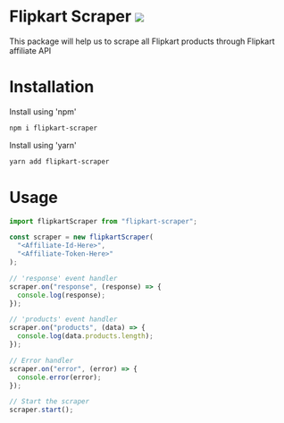 # Flipkart Scraper ![](https://github.com/hi-imcodeman/flipkart-scraper/workflows/CI/badge.svg)

This package will help us to scrape all Flipkart products through Flipkart affiliate API

# Installation

Install using 'npm'

```sh
npm i flipkart-scraper
```

Install using 'yarn'

```sh
yarn add flipkart-scraper
```

# Usage

```javascript
import flipkartScraper from "flipkart-scraper";

const scraper = new flipkartScraper(
  "<Affiliate-Id-Here>",
  "<Affiliate-Token-Here>"
);

// 'response' event handler
scraper.on("response", (response) => {
  console.log(response);
});

// 'products' event handler
scraper.on("products", (data) => {
  console.log(data.products.length);
});

// Error handler
scraper.on("error", (error) => {
  console.error(error);
});

// Start the scraper
scraper.start();
```
